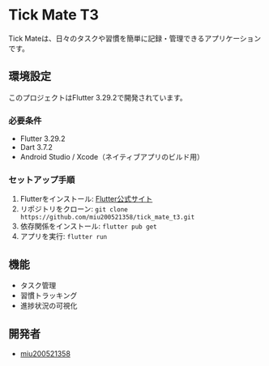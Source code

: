 # Tick Mate T3

Tick Mateは、日々のタスクや習慣を簡単に記録・管理できるアプリケーションです。

## 環境設定

このプロジェクトはFlutter 3.29.2で開発されています。

### 必要条件
- Flutter 3.29.2
- Dart 3.7.2
- Android Studio / Xcode（ネイティブアプリのビルド用）

### セットアップ手順
1. Flutterをインストール: [Flutter公式サイト](https://flutter.dev/docs/get-started/install)
2. リポジトリをクローン: `git clone https://github.com/miu200521358/tick_mate_t3.git`
3. 依存関係をインストール: `flutter pub get`
4. アプリを実行: `flutter run`

## 機能
- タスク管理
- 習慣トラッキング
- 進捗状況の可視化

## 開発者
- [miu200521358](https://github.com/miu200521358)
